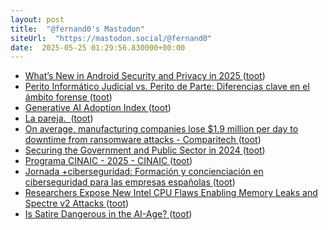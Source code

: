 ```yaml
---
layout: post
title:  "@fernand0's Mastodon"
siteUrl:  "https://mastodon.social/@fernand0"
date:  2025-05-25 01:29:56.830000+00:00
---
```

*  [What’s New in Android Security and Privacy in 2025 ](https://security.googleblog.com/2025/05/whats-new-in-android-security-privacy-2025.htm) ([toot](https://mastodon.social/@fernand0/114565880009686502))
*  [Perito Informático Judicial vs. Perito de Parte: Diferencias clave en el ámbito forense ](https://www.flu-project.com/2025/05/perito-informatico-judicial-parte.htm) ([toot](https://mastodon.social/@fernand0/114563919575868075))
*  [Generative AI Adoption Index ](https://press.aboutamazon.com/aws/2025/5/generative-ai-adoption-inde) ([toot](https://mastodon.social/@fernand0/114563812283496926))
*  [La pareja.  ](https://avecesunafoto.wordpress.com/2025/05/23/la-pareja) ([toot](https://mastodon.social/@fernand0/114563678728276225))
*  [On average, manufacturing companies lose $1.9 million per day to downtime from ransomware attacks - Comparitech ](https://www.comparitech.com/blog/information-security/ransomware-manufacturing-companies) ([toot](https://mastodon.social/@fernand0/114563489840499537))
*  [Securing the Government and Public Sector in 2024 ](https://www.fortra.com/blog/securing-government-and-public-secto) ([toot](https://mastodon.social/@fernand0/114563198537976708))
*  [Programa CINAIC - 2025 - CINAIC ](https://cinaic.net/cinaic-2025/programa-cinaic-2025) ([toot](https://mastodon.social/@fernand0/114563091531373470))
*  [Jornada +ciberseguridad: Formación y concienciación en ciberseguridad para las empresas españolas   ](https://ceoearagon.es/evento/jornada-ciberseguridad-formacion-y-concienciacion-en-ciberseguridad-para-las-empresas-espanolas/) ([toot](https://mastodon.social/@fernand0/114562875014328091))
*  [Researchers Expose New Intel CPU Flaws Enabling Memory Leaks and Spectre v2 Attacks ](https://thehackernews.com/2025/05/researchers-expose-new-intel-cpu-flaws.htm) ([toot](https://mastodon.social/@fernand0/114562630943625691))
*  [Is Satire Dangerous in the AI-Age? ](https://blog.computationalcomplexity.org/2025/05/is-satire-dangerous-in-ai-age.htm) ([toot](https://mastodon.social/@fernand0/114562424084956682))

